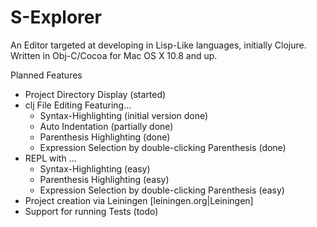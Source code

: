 S-Explorer
=======

An Editor targeted at developing in Lisp-Like languages, initially Clojure.
Written in Obj-C/Cocoa for Mac OS X 10.8 and up.

Planned Features

* Project Directory Display (started)
* clj File Editing Featuring...
  * Syntax-Highlighting (initial version done)
  * Auto Indentation (partially done)
  * Parenthesis Highlighting (done)
  * Expression Selection by double-clicking Parenthesis (done)
* REPL with ...
  * Syntax-Highlighting (easy)
  * Parenthesis Highlighting (easy)
  * Expression Selection by double-clicking Parenthesis (easy)
* Project creation via Leiningen [leiningen.org|Leiningen]
* Support for running Tests (todo)
